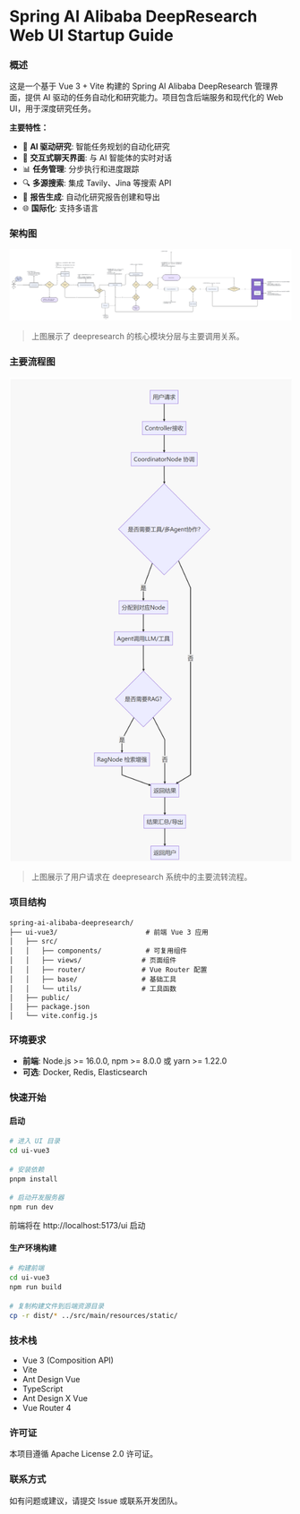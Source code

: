 # Spring AI Alibaba DeepResearch Web UI Startup Guide

### 概述

这是一个基于 Vue 3 + Vite 构建的 Spring AI Alibaba DeepResearch 管理界面，提供 AI 驱动的任务自动化和研究能力。项目包含后端服务和现代化的 Web UI，用于深度研究任务。

**主要特性：**
- 🤖 **AI 驱动研究**: 智能任务规划的自动化研究
- 💬 **交互式聊天界面**: 与 AI 智能体的实时对话
- 📊 **任务管理**: 分步执行和进度跟踪
- 🔍 **多源搜索**: 集成 Tavily、Jina 等搜索 API
- 📝 **报告生成**: 自动化研究报告创建和导出
- 🌐 **国际化**: 支持多语言

### 架构图

![架构图](../../docs/imgs/deepresearch-workflow.png)

> 上图展示了 deepresearch 的核心模块分层与主要调用关系。

### 主要流程图

![主要流程图](../../docs/imgs/202506302113562.png)

> 上图展示了用户请求在 deepresearch 系统中的主要流转流程。

### 项目结构

```
spring-ai-alibaba-deepresearch/
├── ui-vue3/                      # 前端 Vue 3 应用
│   ├── src/
│   │   ├── components/           # 可复用组件
│   │   ├── views/               # 页面组件
│   │   ├── router/              # Vue Router 配置
│   │   ├── base/                # 基础工具
│   │   └── utils/               # 工具函数
│   ├── public/
│   ├── package.json
│   └── vite.config.js
```

### 环境要求
- **前端**: Node.js >= 16.0.0, npm >= 8.0.0 或 yarn >= 1.22.0
- **可选**: Docker, Redis, Elasticsearch

### 快速开始


#### 启动

```bash
# 进入 UI 目录
cd ui-vue3

# 安装依赖
pnpm install

# 启动开发服务器
npm run dev

```

前端将在 http://localhost:5173/ui 启动

#### 生产环境构建

```bash
# 构建前端
cd ui-vue3
npm run build

# 复制构建文件到后端资源目录
cp -r dist/* ../src/main/resources/static/
```

### 技术栈

- Vue 3 (Composition API)
- Vite
- Ant Design Vue
- TypeScript
- Ant Design X Vue
- Vue Router 4


### 许可证

本项目遵循 Apache License 2.0 许可证。

### 联系方式

如有问题或建议，请提交 Issue 或联系开发团队。
